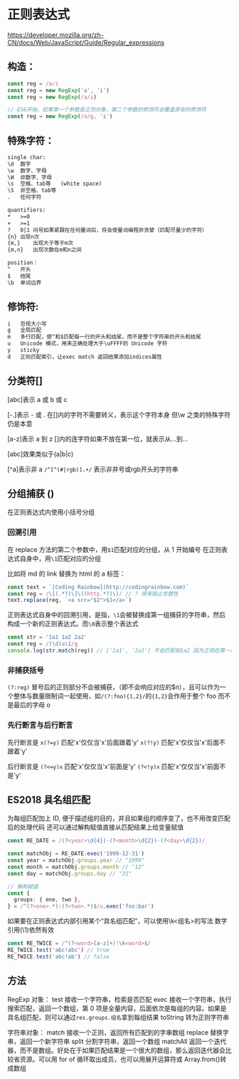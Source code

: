 # 正则表达式

https://developer.mozilla.org/zh-CN/docs/Web/JavaScript/Guide/Regular_expressions

## 构造：

```ts
const reg = /a/i
const reg = new RegExp('a', 'i')
const reg = new RegExp(/a/i)

// ES6开始，如果第一个参数是正则对象，第二个参数的修饰符会覆盖原有的修饰符
const reg = new RegExp(/a/g, 'i')
```

## 特殊字符：

```txt
single char:
\d  数字
\w  数字、字母
\W  非数字、字母
\s  空格、tab等   (white space)
\S  非空格、tab等
.   任何字符

quantifiers:
*   >=0
+   >=1
?   0|1 问号如果紧跟在任何量词后，将会使量词编程非贪婪（匹配尽量少的字符）
{n} 出现n次
{m,}    出现大于等于m次
{m,n}   出现次数在m和n之间

position：
^   开头
$   结尾
\b  单词边界
```

## 修饰符:

```txt
i   忽视大小写
g   全局匹配
m   多行匹配，使^和$匹配每一行的开头和结尾，而不是整个字符串的开头和结尾
u   Unicode 模式，用来正确处理大于\uFFFF的 Unicode 字符
y   sticky
d   正则匹配索引，让exec match 返回结果添加indices属性
```

## 分类符[]

[abc]表示 a 或 b 或 c

[-.]表示 - 或 . 在[]内的字符不需要转义，表示这个字符本身
但\w 之类的特殊字符仍是本意

[a-z]表示 a 到 z []内的连字符如果不放在第一位，就表示从...到...

[abc]效果类似于(a|b|c)

[^a]表示非 a  `/^[^(#|rgb)].+/` 表示非井号或rgb开头的字符串

## 分组捕获 ()

在正则表达式内使用小括号分组

### 回溯引用

在 replace 方法的第二个参数中，用`$1`匹配对应的分组，从 1 开始编号
在正则表达式自身中，用`\1`匹配对应的分组

比如将 md 的 link 替换为 html 的 a 标签：

```ts
const text = `[Coding Rainbow](http://codingrainbow.com)`
const reg = /\[(.*?)\]\((http.*?)\)/ // ? 用来阻止贪婪性
text.replace(reg, `<a src="$2">$1</a>`)
```

正则表达式自身中的回溯引用，是指，`\1`会被替换成第一组捕获的字符串，然后构成一个新的正则表达式。而`\0`表示整个表达式

```ts
const str = '1a1 1a2 2a2'
const reg = /(\d)a\1/g
console.log(str.match(reg)) // ['1a1', '2a2'] 不会匹配到1a2 因为正则在第一组匹配到1后会成为/(\d)a1/, 在第一组匹配到2后会成为/(\d)a2/
```

### 非捕获括号

`(?:reg)` 冒号后的正则部分不会被捕获，（即不会响应对应的$n），且可以作为一个整体与数量限制词一起使用，如`/(?:foo){1,2}/`的`{1,2}`会作用于整个 foo 而不是最后的字母 o

### 先行断言与后行断言

先行断言是
`x(?=y)` 匹配'x'仅仅当'x'后面跟着'y'
`x(?!y)` 匹配'x'仅仅当'x'后面不跟着'y'

后行断言是
`(?<=y)x` 匹配'x'仅仅当'x'前面是'y'
`(?<!y)x` 匹配'x'仅仅当'x'前面不是'y'

## ES2018 具名组匹配

为每组匹配加上 ID, 便于描述组的目的，并且如果组的顺序变了，也不用改变匹配后的处理代码
还可以通过解构赋值直接从匹配结果上给变量赋值

```ts
const RE_DATE = /(?<year>\d{4})-(?<month>\d{2})-(?<day>\d{2})/

const matchObj = RE_DATE.exec('1999-12-31')
const year = matchObj.groups.year // "1999"
const month = matchObj.groups.month // "12"
const day = matchObj.groups.day // "31"

// 解构赋值
const {
  groups: { one, two },
} = /^(?<one>.*):(?<two>.*)$/u.exec('foo:bar')
```

如果要在正则表达式内部引用某个“具名组匹配”，可以使用\k<组名>的写法 数字引用(\1)依然有效

```ts
const RE_TWICE = /^(?<word>[a-z]+)!\k<word>$/
RE_TWICE.test('abc!abc') // true
RE_TWICE.test('abc!ab') // false
```

## 方法

RegExp 对象：
test 接收一个字符串，检索是否匹配
exec 接收一个字符串，执行搜索匹配，返回一个数组，第 0 项是全量内容，后面依次是每组的内容。如果是具名组匹配，则可以通过`res.groups.组名`拿到每组结果
toString 转为正则字符串

字符串对象：
match 接收一个正则，返回所有匹配到的字串数组
replace 替换字串，返回一个新字符串
split 分割字符串，返回一个数组
matchAll 返回一个迭代器，而不是数组。好处在于如果匹配结果是一个很大的数组，那么返回迭代器会比较省资源。可以用 for of 循环取出成员，也可以用展开运算符或 Array.from()转成数组
